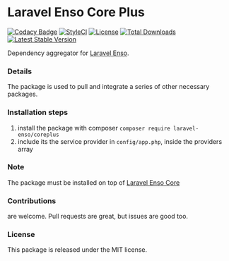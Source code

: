 <!--h-->
# Laravel Enso Core Plus
[![Codacy Badge](https://api.codacy.com/project/badge/Grade/9f5855ab67cf4581afb20587836d49fc)](https://www.codacy.com/app/laravel-enso/CorePlus?utm_source=github.com&utm_medium=referral&utm_content=laravel-enso/CorePlus&utm_campaign=badger)
[![StyleCI](https://styleci.io/repos/86157480/shield?branch=master)](https://styleci.io/repos/86157480)
[![License](https://poser.pugx.org/laravel-enso/coreplus/license)](https://https://packagist.org/packages/laravel-enso/coreplus)
[![Total Downloads](https://poser.pugx.org/laravel-enso/coreplus/downloads)](https://packagist.org/packages/laravel-enso/coreplus)
[![Latest Stable Version](https://poser.pugx.org/laravel-enso/coreplus/version)](https://packagist.org/packages/laravel-enso/coreplus)
<!--/h-->

Dependency aggregator for [Laravel Enso](https://github.com/laravel-enso/Enso).

### Details

The package is used to pull and integrate a series of other necessary packages.

### Installation steps

1. install the package with composer `composer require laravel-enso/coreplus`
2. include its the service provider in `config/app.php`, inside the providers array

### Note

The package must be installed on top of [Laravel Enso Core](https://github.com/laravel-enso/core)

<!--h-->
### Contributions

are welcome. Pull requests are great, but issues are good too.

### License

This package is released under the MIT license.
<!--/h-->